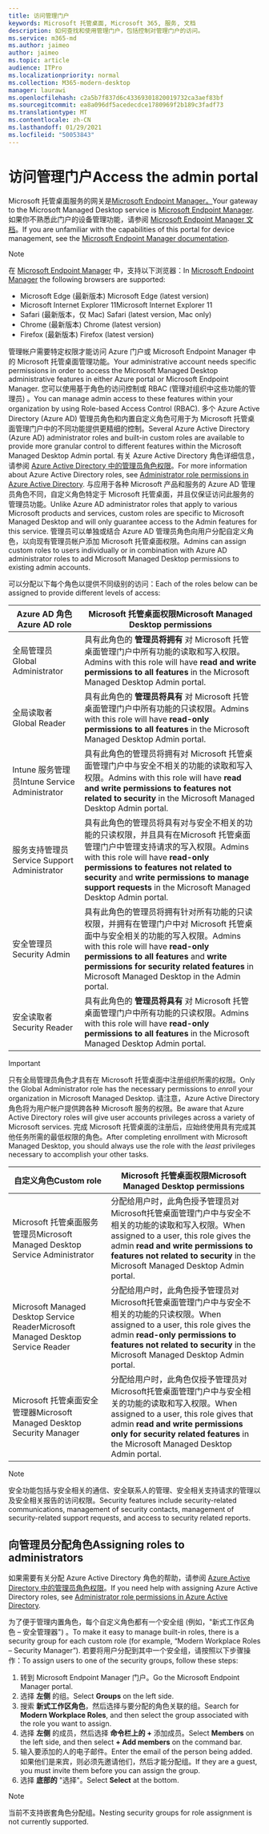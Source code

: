 ```yaml
---
title: 访问管理门户
keywords: Microsoft 托管桌面, Microsoft 365, 服务, 文档
description: 如何查找和使用管理门户，包括控制对管理门户的访问。
ms.service: m365-md
ms.author: jaimeo
author: jaimeo
ms.topic: article
audience: ITPro
ms.localizationpriority: normal
ms.collection: M365-modern-desktop
manager: laurawi
ms.openlocfilehash: c2a5b7f837d6c43369301820019732ca3aef83bf
ms.sourcegitcommit: ea8a096df5acedecdce1780969f2b189c3fadf73
ms.translationtype: MT
ms.contentlocale: zh-CN
ms.lasthandoff: 01/29/2021
ms.locfileid: "50053843"
---
```

# <a name="access-the-admin-portal"></a><span data-ttu-id="ed9c1-104">访问管理门户</span><span class="sxs-lookup"><span data-stu-id="ed9c1-104">Access the admin portal</span></span>

<span data-ttu-id="ed9c1-105">Microsoft 托管桌面服务的网关是[Microsoft Endpoint Manager。](https://endpoint.microsoft.com/)</span><span class="sxs-lookup"><span data-stu-id="ed9c1-105">Your gateway to the Microsoft Managed Desktop service is [Microsoft Endpoint Manager](https://endpoint.microsoft.com/).</span></span> <span data-ttu-id="ed9c1-106">如果你不熟悉此门户的设备管理功能，请参阅 [Microsoft Endpoint Manager 文档](https://docs.microsoft.com/mem/)。</span><span class="sxs-lookup"><span data-stu-id="ed9c1-106">If you are unfamiliar with the capabilities of this portal for device management, see the [Microsoft Endpoint Manager documentation](https://docs.microsoft.com/mem/).</span></span>

> [!NOTE]
> <span data-ttu-id="ed9c1-107">在 [Microsoft Endpoint Manager](https://endpoint.microsoft.com/) 中，支持以下浏览器：</span><span class="sxs-lookup"><span data-stu-id="ed9c1-107">In [Microsoft Endpoint Manager](https://endpoint.microsoft.com/) the following browsers are supported:</span></span>
> - <span data-ttu-id="ed9c1-108">Microsoft Edge (最新版本) </span><span class="sxs-lookup"><span data-stu-id="ed9c1-108">Microsoft Edge (latest version)</span></span>
> - <span data-ttu-id="ed9c1-109">Microsoft Internet Explorer 11</span><span class="sxs-lookup"><span data-stu-id="ed9c1-109">Microsoft Internet Explorer 11</span></span>
> - <span data-ttu-id="ed9c1-110">Safari (最新版本，仅 Mac) </span><span class="sxs-lookup"><span data-stu-id="ed9c1-110">Safari (latest version, Mac only)</span></span>
> - <span data-ttu-id="ed9c1-111">Chrome (最新版本) </span><span class="sxs-lookup"><span data-stu-id="ed9c1-111">Chrome (latest version)</span></span>
> - <span data-ttu-id="ed9c1-112">Firefox (最新版本) </span><span class="sxs-lookup"><span data-stu-id="ed9c1-112">Firefox (latest version)</span></span>

<span data-ttu-id="ed9c1-113">管理帐户需要特定权限才能访问 Azure 门户或 Microsoft Endpoint Manager 中的 Microsoft 托管桌面管理功能。</span><span class="sxs-lookup"><span data-stu-id="ed9c1-113">Your administrative account needs specific permissions in order to access the Microsoft Managed Desktop administrative features in either Azure portal or Microsoft Endpoint Manager.</span></span> <span data-ttu-id="ed9c1-114">您可以使用基于角色的访问控制或 RBAC (管理对组织中这些功能的管理员) 。</span><span class="sxs-lookup"><span data-stu-id="ed9c1-114">You can manage admin access to these features within your organization by using Role-based Access Control (RBAC).</span></span> <span data-ttu-id="ed9c1-115">多个 Azure Active Directory (Azure AD) 管理员角色和内置自定义角色可用于为 Microsoft 托管桌面管理门户中的不同功能提供更精细的控制。</span><span class="sxs-lookup"><span data-stu-id="ed9c1-115">Several Azure Active Directory (Azure AD) administrator roles and built-in custom roles are available to provide more granular control to different features within the Microsoft Managed Desktop Admin portal.</span></span> <span data-ttu-id="ed9c1-116">有关 Azure Active Directory 角色详细信息，请参阅 [Azure Active Directory 中的管理员角色权限](https://docs.microsoft.com/azure/active-directory/users-groups-roles/directory-assign-admin-roles)。</span><span class="sxs-lookup"><span data-stu-id="ed9c1-116">For more information about Azure Active Directory roles, see [Administrator role permissions in Azure Active Directory](https://docs.microsoft.com/azure/active-directory/users-groups-roles/directory-assign-admin-roles).</span></span> <span data-ttu-id="ed9c1-117">与应用于各种 Microsoft 产品和服务的 Azure AD 管理员角色不同，自定义角色特定于 Microsoft 托管桌面，并且仅保证访问此服务的管理员功能。</span><span class="sxs-lookup"><span data-stu-id="ed9c1-117">Unlike Azure AD administrator roles that apply to various Microsoft products and services, custom roles are specific to Microsoft Managed Desktop and will only guarantee access to the Admin features for this service.</span></span> <span data-ttu-id="ed9c1-118">管理员可以单独或结合 Azure AD 管理员角色向用户分配自定义角色，以向现有管理员帐户添加 Microsoft 托管桌面权限。</span><span class="sxs-lookup"><span data-stu-id="ed9c1-118">Admins can assign custom roles to users individually or in combination with Azure AD administrator roles to add Microsoft Managed Desktop permissions to existing admin accounts.</span></span>

<span data-ttu-id="ed9c1-119">可以分配以下每个角色以提供不同级别的访问：</span><span class="sxs-lookup"><span data-stu-id="ed9c1-119">Each of the roles below can be assigned to provide different levels of access:</span></span>

|<span data-ttu-id="ed9c1-120">Azure AD 角色</span><span class="sxs-lookup"><span data-stu-id="ed9c1-120">Azure AD role</span></span>  |<span data-ttu-id="ed9c1-121">Microsoft 托管桌面权限</span><span class="sxs-lookup"><span data-stu-id="ed9c1-121">Microsoft Managed Desktop permissions</span></span>  |
|---------|---------|
|<span data-ttu-id="ed9c1-122">全局管理员</span><span class="sxs-lookup"><span data-stu-id="ed9c1-122">Global Administrator</span></span>     | <span data-ttu-id="ed9c1-123">具有此角色的 **管理员将拥有** 对 Microsoft 托管桌面管理门户中所有功能的读取和写入权限。</span><span class="sxs-lookup"><span data-stu-id="ed9c1-123">Admins with this role will have **read and write permissions to all features** in the Microsoft Managed Desktop Admin portal.</span></span>         |
|<span data-ttu-id="ed9c1-124">全局读取者</span><span class="sxs-lookup"><span data-stu-id="ed9c1-124">Global Reader</span></span>     | <span data-ttu-id="ed9c1-125">具有此角色的 **管理员将具有** 对 Microsoft 托管桌面管理门户中所有功能的只读权限。</span><span class="sxs-lookup"><span data-stu-id="ed9c1-125">Admins with this role will have **read-only permissions to all features** in the Microsoft Managed Desktop Admin portal.</span></span>         |
|<span data-ttu-id="ed9c1-126">Intune 服务管理员</span><span class="sxs-lookup"><span data-stu-id="ed9c1-126">Intune Service Administrator</span></span>     |  <span data-ttu-id="ed9c1-127">具有此角色的管理员将拥有对 Microsoft 托管桌面管理门户中与安全不相关的功能的读取和写入权限。</span><span class="sxs-lookup"><span data-stu-id="ed9c1-127">Admins with this role will have **read and write permissions to features not related to security** in the Microsoft Managed Desktop Admin portal.</span></span>       |
|<span data-ttu-id="ed9c1-128">服务支持管理员</span><span class="sxs-lookup"><span data-stu-id="ed9c1-128">Service Support Administrator</span></span>     | <span data-ttu-id="ed9c1-129">具有此角色的管理员将具有对与安全不相关的功能的只读权限，并且具有在Microsoft 托管桌面管理门户中管理支持请求的写入权限。</span><span class="sxs-lookup"><span data-stu-id="ed9c1-129">Admins with this role will have **read-only permissions to features not related to security** and **write permissions to manage support requests** in the Microsoft Managed Desktop Admin portal.</span></span>         |
|<span data-ttu-id="ed9c1-130">安全管理员</span><span class="sxs-lookup"><span data-stu-id="ed9c1-130">Security Admin</span></span> | <span data-ttu-id="ed9c1-131">具有此角色的管理员将拥有针对所有功能的只读权限，并拥有在管理门户中对 Microsoft 托管桌面中与安全相关的功能的写入权限。</span><span class="sxs-lookup"><span data-stu-id="ed9c1-131">Admins with this role will have **read-only permissions to all features** and **write permissions for security related features** in Microsoft Managed Desktop in the Admin portal.</span></span> |
|<span data-ttu-id="ed9c1-132">安全读取者</span><span class="sxs-lookup"><span data-stu-id="ed9c1-132">Security Reader</span></span> |<span data-ttu-id="ed9c1-133">具有此角色的 **管理员将具有** 对 Microsoft 托管桌面管理门户中所有功能的只读权限。</span><span class="sxs-lookup"><span data-stu-id="ed9c1-133">Admins with this role will have **read-only permissions to all features** in the Microsoft Managed Desktop Admin portal.</span></span>|

> [!IMPORTANT]
> <span data-ttu-id="ed9c1-134">只有全局管理员角色才具有在 Microsoft 托管桌面中注册组织所需的权限。</span><span class="sxs-lookup"><span data-stu-id="ed9c1-134">Only the Global Administrator role has the necessary permissions to *enroll* your organization in Microsoft Managed Desktop.</span></span> <span data-ttu-id="ed9c1-135">请注意，Azure Active Directory 角色将为用户帐户提供跨各种 Microsoft 服务的权限。</span><span class="sxs-lookup"><span data-stu-id="ed9c1-135">Be aware that Azure Active Directory roles will give user accounts privileges across a variety of Microsoft services.</span></span> <span data-ttu-id="ed9c1-136">完成 Microsoft 托管桌面的注册后，应始终使用具有完成其他任务所需的最低权限的角色。</span><span class="sxs-lookup"><span data-stu-id="ed9c1-136">After completing enrollment with Microsoft Managed Desktop, you should always use the role with the *least* privileges necessary to accomplish your other tasks.</span></span>

 
|<span data-ttu-id="ed9c1-137">自定义角色</span><span class="sxs-lookup"><span data-stu-id="ed9c1-137">Custom role</span></span>  |<span data-ttu-id="ed9c1-138">Microsoft 托管桌面权限</span><span class="sxs-lookup"><span data-stu-id="ed9c1-138">Microsoft Managed Desktop permissions</span></span>  |
|---------|---------|
|<span data-ttu-id="ed9c1-139">Microsoft 托管桌面服务管理员</span><span class="sxs-lookup"><span data-stu-id="ed9c1-139">Microsoft Managed Desktop Service Administrator</span></span>  | <span data-ttu-id="ed9c1-140">分配给用户时，此角色授予管理员对 Microsoft托管桌面管理门户中与安全不相关的功能的读取和写入权限。</span><span class="sxs-lookup"><span data-stu-id="ed9c1-140">When assigned to a user, this role gives the admin **read and write permissions to features not related to security** in the Microsoft Managed Desktop Admin portal.</span></span>  |
|<span data-ttu-id="ed9c1-141">Microsoft Managed Desktop Service Reader</span><span class="sxs-lookup"><span data-stu-id="ed9c1-141">Microsoft Managed Desktop Service Reader</span></span> | <span data-ttu-id="ed9c1-142">分配给用户时，此角色授予管理员对 Microsoft托管桌面管理门户中与安全不相关的功能的只读权限。</span><span class="sxs-lookup"><span data-stu-id="ed9c1-142">When assigned to a user, this role gives the admin **read-only permissions to features not related to security** in the Microsoft Managed Desktop Admin portal.</span></span> |
|<span data-ttu-id="ed9c1-143">Microsoft 托管桌面安全管理器</span><span class="sxs-lookup"><span data-stu-id="ed9c1-143">Microsoft Managed Desktop Security Manager</span></span> |<span data-ttu-id="ed9c1-144">分配给用户时，此角色仅授予管理员对 Microsoft托管桌面管理门户中与安全相关的功能的读取和写入权限。</span><span class="sxs-lookup"><span data-stu-id="ed9c1-144">When assigned to a user, this role gives that admin **read and write permissions only for security related features** in the Microsoft Managed Desktop Admin portal.</span></span>   |

> [!NOTE]
> <span data-ttu-id="ed9c1-145">安全功能包括与安全相关的通信、安全联系人的管理、安全相关支持请求的管理以及安全相关报告的访问权限。</span><span class="sxs-lookup"><span data-stu-id="ed9c1-145">Security features include security-related communications, management of security contacts, management of security-related support requests, and access to security related reports.</span></span> 

## <a name="assigning-roles-to-administrators"></a><span data-ttu-id="ed9c1-146">向管理员分配角色</span><span class="sxs-lookup"><span data-stu-id="ed9c1-146">Assigning roles to administrators</span></span>

<span data-ttu-id="ed9c1-147">如果需要有关分配 Azure Active Directory 角色的帮助，请参阅 [Azure Active Directory 中的管理员角色权限](https://docs.microsoft.com/azure/active-directory/users-groups-roles/directory-assign-admin-roles)。</span><span class="sxs-lookup"><span data-stu-id="ed9c1-147">If you need help with assigning Azure Active Directory roles, see [Administrator role permissions in Azure Active Directory](https://docs.microsoft.com/azure/active-directory/users-groups-roles/directory-assign-admin-roles).</span></span>

<span data-ttu-id="ed9c1-148">为了便于管理内置角色，每个自定义角色都有一个安全组 (例如，"新式工作区角色 – 安全管理器") 。</span><span class="sxs-lookup"><span data-stu-id="ed9c1-148">To make it easy to manage built-in roles, there is a security group for each custom role (for example, “Modern Workplace Roles – Security Manager”).</span></span> <span data-ttu-id="ed9c1-149">若要将用户分配到其中一个安全组，请按照以下步骤操作：</span><span class="sxs-lookup"><span data-stu-id="ed9c1-149">To assign users to one of the security groups, follow these steps:</span></span>
1.  <span data-ttu-id="ed9c1-150">转到 Microsoft Endpoint Manager 门户。</span><span class="sxs-lookup"><span data-stu-id="ed9c1-150">Go the Microsoft Endpoint Manager portal.</span></span>
2.  <span data-ttu-id="ed9c1-151">选择 **左侧** 的组。</span><span class="sxs-lookup"><span data-stu-id="ed9c1-151">Select **Groups** on the left side.</span></span>
3.  <span data-ttu-id="ed9c1-152">搜索 **新式工作区角色**，然后选择与要分配的角色关联的组。</span><span class="sxs-lookup"><span data-stu-id="ed9c1-152">Search for **Modern Workplace Roles**, and then select the group associated with the role you want to assign.</span></span> 
4.  <span data-ttu-id="ed9c1-153">选择 **左侧** 的成员，然后选择 **命令栏上的 +** 添加成员。</span><span class="sxs-lookup"><span data-stu-id="ed9c1-153">Select **Members** on the left side, and then select **+ Add members** on the command bar.</span></span>
5.  <span data-ttu-id="ed9c1-154">输入要添加的人的电子邮件。</span><span class="sxs-lookup"><span data-stu-id="ed9c1-154">Enter the email of the person being added.</span></span> <span data-ttu-id="ed9c1-155">如果他们是来宾，则必须先邀请他们，然后才能分配组。</span><span class="sxs-lookup"><span data-stu-id="ed9c1-155">If they are a guest, you must invite them before you can assign the group.</span></span>
6.  <span data-ttu-id="ed9c1-156">选择 **底部的** "选择"。</span><span class="sxs-lookup"><span data-stu-id="ed9c1-156">Select **Select** at the bottom.</span></span>

> [!NOTE]
> <span data-ttu-id="ed9c1-157">当前不支持嵌套角色分配组。</span><span class="sxs-lookup"><span data-stu-id="ed9c1-157">Nesting security groups for role assignment is not currently supported.</span></span> 
